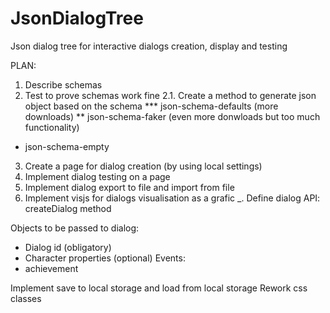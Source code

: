 # JsonDialogTree
Json dialog tree for interactive dialogs creation, display and testing

PLAN:
1. Describe schemas
2. Test to prove schemas work fine
2.1. Create a method to generate json object based on the schema
*** json-schema-defaults (more downloads) 
**  json-schema-faker (even more donwloads but too much functionality)
*   json-schema-empty

3. Create a page for dialog creation (by using local settings)
4. Implement dialog testing on a page
5. Implement dialog export to file and import from file
6. Implement visjs for dialogs visualisation as a grafic
_. Define dialog API:
createDialog method

Objects to be passed to dialog:
- Dialog id (obligatory)
- Character properties (optional)
Events: 
- achievement

Implement save to local storage and load from local storage
Rework css classes
